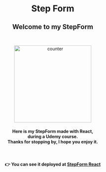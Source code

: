 <span align="center">

# Step Form

## Welcome to my StepForm

</span>

<br>

<p align="center">

<img width="250" alt="counter" src="https://user-images.githubusercontent.com/50922820/191730765-0161a27e-46ae-424c-b7c8-d7f3edaceacd.png">

</p>

<h4 align="center">

Here is my StepForm made with React, <br> during a Udemy course. <br> Thanks for stopping by, I hope you enjoy it.

</h4>

<br>

<span align="center">

#### :point_right: You can see it deployed at [StepForm React](https://lpedicino.github.io/StepForm/)

</span>
